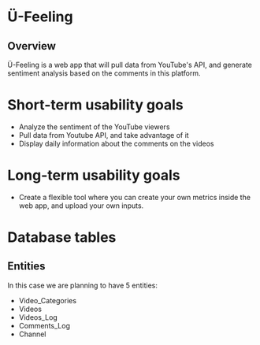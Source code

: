 # Ü-Feeling

## Overview

Ü-Feeling is a web app that will pull data from YouTube's API, and generate sentiment analysis based on the comments in this platform.

# Short-term usability goals

* Analyze the sentiment of the YouTube viewers
* Pull data from Youtube API, and take advantage of it
* Display daily information about the comments on the videos

# Long-term usability goals

* Create a flexible tool where you can create your own metrics inside the web app, and upload your own inputs.

# Database tables

## Entities

In this case we are planning to have 5 entities:

* Video_Categories
* Videos
* Videos_Log
* Comments_Log
* Channel